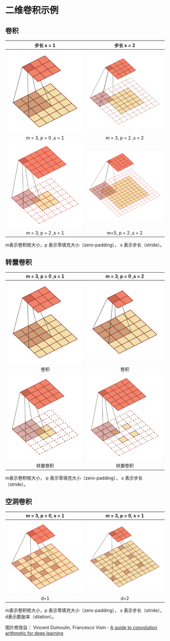 # 二维卷积示例 

## 卷积
|                 步长 s = 1                 |                 步长 s = 2                 |
| :--------------------------------------: | :--------------------------------------: |
| <img width="250px" src="cnn-in_5_out_3_p_0_s_0.gif"> | <img width="250px" src="cnn-in_5_out_4_p_2_s_2.gif"> |
|           m = 3, p = 0 ,s = 1            |           m = 3, p = 2 ,s = 2            |
| <img width="250px" src="cnn-in_3_out_5.gif"> | <img width="250px" src="cnn-in_9_out_5.gif"> |
|           m = 3, p = 2 ,s = 1            |            m=5, p = 2 ,s = 2             |

 m表示卷积核大小，p 表示零填充大小（zero-padding）， s 表示步长（stride）。

## 转置卷积

|           m = 3, p = 0 ,s = 1            |           m = 3,  p = 0 ,s = 2           |
| :--------------------------------------: | :--------------------------------------: |
| <img width="250px" src="cnn-no_padding_no_strides.gif"> | <img width="250px" src="cnn-no_padding_strides.gif"> |
|                    卷积                    |                    卷积                    |
| <img width="250px" src="cnn-no_padding_no_strides_transposed.gif"> | <img width="250px" src="cnn-no_padding_strides_transposed.gif"> |
|                   转置卷积                   |                   转置卷积                   |


 m表示卷积核大小， p 表示零填充大小（zero-padding）， s 表示步长（stride）。

## 空洞卷积

|           m = 3, p = 0, s = 1            |           m = 3, p = 0, s = 1            |
| :--------------------------------------: | :--------------------------------------: |
| <img width="250px" src="cnn-dilation-in_7_out_3.gif"> | <img width="250px" src="cnn-dilation.gif"> |
|                   d=1                    |                   d=2                    |
  m表示卷积核大小，p 表示零填充大小（zero-padding）， s 表示步长（stride），d表示膨胀率（dilation）。

图片修改自： Vincent Dumoulin, Francesco Visin - [A guide to convolution arithmetic
for deep learning](https://arxiv.org/abs/1603.07285)